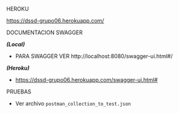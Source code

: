 HEROKU

https://dssd-grupo06.herokuapp.com/

DOCUMENTACION SWAGGER 

***(Local)***

* PARA SWAGGER VER http://localhost:8080/swagger-ui.html#/

***(Heroku)***

* https://dssd-grupo06.herokuapp.com/swagger-ui.html#

PRUEBAS

* Ver archivo `postman_collection_to_test.json`
